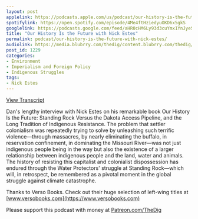 ```yaml
---
layout: post
applelink: https://podcasts.apple.com/us/podcast/our-history-is-the-future-with-nick-estes/id1043245989?i=1000525522643
spotifylink: https://open.spotify.com/episode/4Me4ftHziedyuOKD6x5gkS
googlelink: https://podcasts.google.com/feed/aHR0cHM6Ly93d3cuYmx1YnJyeS5jb20vZmVlZHMvdGhlZGlnLnhtbA/episode/aHR0cHM6Ly93d3cudGhlZGlncmFkaW8uY29tLz9wPTE5NzU?sa=X&ved=0CAUQkfYCahcKEwi44f7r1b-AAxUAAAAAHQAAAAAQNg
title: "Our History Is the Future with Nick Estes"
permalink: podcast/our-history-is-the-future-with-nick-estes/
audiolink: https://media.blubrry.com/thedig/content.blubrry.com/thedig/The_Dig-EP_207-Estes.mp3
post_id: 1229
categories: 
- Environment
- Imperialism and Foreign Policy
- Indigenous Struggles
tags: 
- Nick Estes
---
```


[View Transcript](https://www.thedigradio.com/transcripts/transcript-our-history-is-the-future-with-nick-estes/)

Dan's lengthy interview with Nick Estes on his remarkable book 
Our History Is the Future: Standing Rock Versus the Dakota Access Pipeline, and the Long Tradition of Indigenous Resistance. The problem that settler colonialism was repeatedly trying to solve by unleashing such terrific violence—through massacres, by nearly eliminating the buffalo, in reservation confinement, in dominating the Missouri River—was not just indigenous people being in the way but also the existence of a larger relationship between indigenous people and the land, water and animals. The history of resisting this capitalist and colonialist dispossession has endured through the Water Protectors' struggle at Standing Rock—which will, in retrospect, be remembered as a pivotal moment in the global struggle against climate catastrophe.

Thanks to Verso Books. Check out their huge selection of left-wing titles at 
[www.versobooks.com](https://www.versobooks.com)

Please support this podcast with money at 
[Patreon.com/TheDig](https://Patreon.com/TheDig)